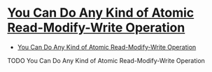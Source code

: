 # [You Can Do Any Kind of Atomic Read-Modify-Write Operation](https://preshing.com/20150402/you-can-do-any-kind-of-atomic-read-modify-write-operation/)

- [You Can Do Any Kind of Atomic Read-Modify-Write Operation](#you-can-do-any-kind-of-atomic-read-modify-write-operation)

TODO You Can Do Any Kind of Atomic Read-Modify-Write Operation